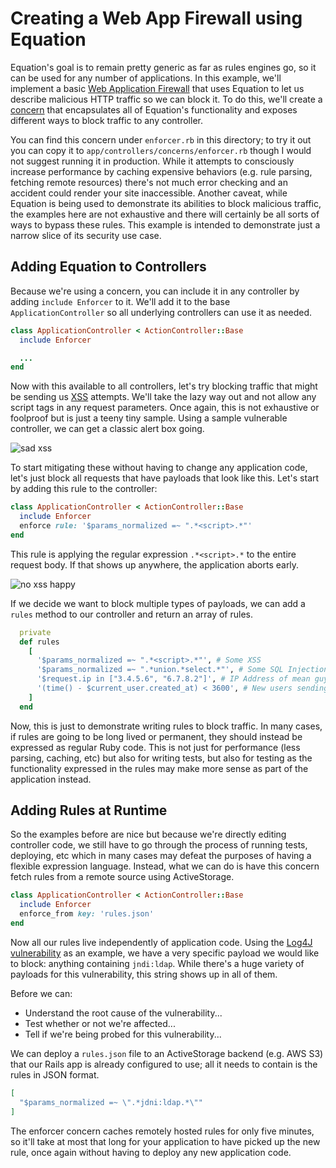 # Creating a Web App Firewall using Equation

Equation's goal is to remain pretty generic as far as rules engines go, so it can be used for any number of applications. In this example, we'll implement a basic [Web Application Firewall](https://www.cloudflare.com/learning/ddos/glossary/web-application-firewall-waf/) that uses Equation to let us describe malicious HTTP traffic so we can block it. To do this, we'll create a [concern](https://guides.rubyonrails.org/getting_started.html#using-concerns) that encapsulates all of Equation's functionality and exposes different ways to block traffic to any controller.

You can find this concern under `enforcer.rb` in this directory; to try it out you can copy it to `app/controllers/concerns/enforcer.rb` though I would not suggest running it in production. While it attempts to consciously increase performance by caching expensive behaviors (e.g. rule parsing, fetching remote resources) there's not much error checking and an accident could render your site inaccessible. Another caveat, while Equation is being used to demonstrate its abilities to block malicious traffic, the examples here are not exhaustive and there will certainly be all sorts of ways to bypass these rules. This example is intended to demonstrate just a narrow slice of its security use case.

## Adding Equation to Controllers

Because we're using a concern, you can include it in any controller by adding `include Enforcer` to it. We'll add it to the base `ApplicationController` so all underlying controllers can use it as needed.

```ruby
class ApplicationController < ActionController::Base
  include Enforcer

  ...
end
```

Now with this available to all controllers, let's try blocking traffic that might be sending us [XSS](https://owasp.org/www-community/attacks/xss/) attempts. We'll take the lazy way out and not allow any script tags in any request parameters. Once again, this is not exhaustive or foolproof but is just a teeny tiny sample. Using a sample vulnerable controller, we can get a classic alert box going.

![sad xss](https://user-images.githubusercontent.com/946975/185774771-b2296e99-0aee-448f-853e-89e3ab7989dd.png)

To start mitigating these without having to change any application code, let's just block all requests that have payloads that look like this. Let's start by adding this rule to the controller:

```ruby
class ApplicationController < ActionController::Base
  include Enforcer
  enforce rule: '$params_normalized =~ ".*<script>.*"'
end
```

This rule is applying the regular expression `.*<script>.*` to the entire request body. If that shows up anywhere, the application aborts early.

![no xss happy](https://user-images.githubusercontent.com/946975/185774772-d8664e75-7a77-4547-a7f1-5bff20896a16.png)

If we decide we want to block multiple types of payloads, we can add a `rules` method to our controller and return an array of rules.

```ruby
  private
  def rules
    [
      '$params_normalized =~ ".*<script>.*"', # Some XSS
      '$params_normalized =~ ".*union.*select.*"', # Some SQL Injection
      '$request.ip in ["3.4.5.6", "6.7.8.2"]', # IP Address of mean guys
      '(time() - $current_user.created_at) < 3600', # New users sending abusive traffic
    ]
  end
```

Now, this is just to demonstrate writing rules to block traffic. In many cases, if rules are going to be long lived or permanent, they should instead be expressed as regular Ruby code. This is not just for performance (less parsing, caching, etc) but also for writing tests, but also for testing as the functionality expressed in the rules may make more sense as part of the application instead.

## Adding Rules at Runtime

So the examples before are nice but because we're directly editing controller code, we still have to go through the process of running tests, deploying, etc which in many cases may defeat the purposes of having a flexible expression language. Instead, what we can do is have this concern fetch rules from a remote source using ActiveStorage.

```ruby
class ApplicationController < ActionController::Base
  include Enforcer
  enforce_from key: 'rules.json'
end
```

Now all our rules live independently of application code. Using the [Log4J vulnerability](https://blogs.juniper.net/en-us/security/in-the-wild-log4j-attack-payloads) as an example, we have a very specific payload we would like to block: anything containing `jndi:ldap`. While there's a huge variety of payloads for this vulnerability, this string shows up in all of them.

Before we can:
* Understand the root cause of the vulnerability...
* Test whether or not we're affected...
* Tell if we're being probed for this vulnerability...

We can deploy a `rules.json` file to an ActiveStorage backend (e.g. AWS S3) that our Rails app is already configured to use; all it needs to contain is the rules in JSON format.

```json
[
  "$params_normalized =~ \".*jdni:ldap.*\""
]
```

The enforcer concern caches remotely hosted rules for only five minutes, so it'll take at most that long for your application to have picked up the new rule, once again without having to deploy any new application code.
